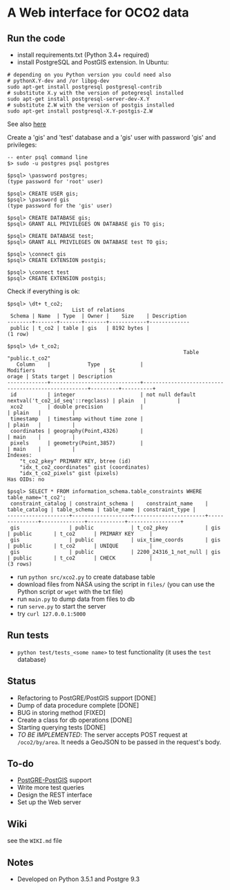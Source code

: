 # A Web interface for OCO2 data

## Run the code
* install requirements.txt (Python 3.4+ required)
* install PostgreSQL and PostGIS extension. In Ubuntu:  
```
# depending on you Python version you could need also 
# pythonX.Y-dev and /or libpg-dev
sudo apt-get install postgresql postgresql-contrib
# substitute X.y with the version of potegresql installed
sudo apt-get install postgresql-server-dev-X.Y
# substitute Z.W with the version of postgis installed
sudo apt-get install postgresql-X.Y-postgis-Z.W
```
See also [here](https://help.ubuntu.com/community/PostgreSQL)

Create a 'gis' and 'test' database and a 'gis' user with password 'gis' and privileges:
```
-- enter psql command line
$> sudo -u postgres psql postgres

$psql> \password postgres;
(type password for 'root' user)

$psql> CREATE USER gis;
$psql> \password gis
(type password for the 'gis' user)

$psql> CREATE DATABASE gis;
$psql> GRANT ALL PRIVILEGES ON DATABASE gis TO gis;

$psql> CREATE DATABASE test;
$psql> GRANT ALL PRIVILEGES ON DATABASE test TO gis;

$psql> \connect gis
$psql> CREATE EXTENSION postgis;

$psql> \connect test
$psql> CREATE EXTENSION postgis;
```

Check if everything is ok:
```
$psql> \dt+ t_co2;
                     List of relations
 Schema | Name  | Type  | Owner |    Size    | Description
--------+-------+-------+-------+------------+-------------
 public | t_co2 | table | gis   | 8192 bytes |
(1 row)

$psql> \d+ t_co2;
                                                         Table "public.t_co2"
   Column    |            Type             |                     Modifiers                      | St
orage | Stats target | Description
-------------+-----------------------------+----------------------------------------------------+---------+----------+
 id          | integer                     | not null default nextval('t_co2_id_seq'::regclass) | plain   |          |
 xco2        | double precision            |                                                    | plain   |          |
 timestamp   | timestamp without time zone |                                                    | plain   |          |
 coordinates | geography(Point,4326)       |                                                    | main    |          |
 pixels      | geometry(Point,3857)        |                                                    | main    |          |
Indexes:
    "t_co2_pkey" PRIMARY KEY, btree (id)
    "idx_t_co2_coordinates" gist (coordinates)
    "idx_t_co2_pixels" gist (pixels)
Has OIDs: no

$psql> SELECT * FROM information_schema.table_constraints WHERE table_name='t_co2';
 constraint_catalog | constraint_schema |    constraint_name    | table_catalog | table_schema | table_name | constraint_type |
--------------------+-------------------+-----------------------+---------------+--------------+------------+-----------------+
 gis                | public            | t_co2_pkey            | gis           | public       | t_co2      | PRIMARY KEY     | 
 gis                | public            | uix_time_coords       | gis           | public       | t_co2      | UNIQUE          | 
 gis                | public            | 2200_24316_1_not_null | gis           | public       | t_co2      | CHECK           | 
(3 rows)

```

* run `python src/xco2.py` to create database table
* download files from NASA using the script in `files/` (you can use the Python script or `wget` with the txt file)
* run `main.py` to dump data from files to db
* run `serve.py` to start the server
* try `curl 127.0.0.1:5000`

## Run tests
* `python test/tests_<some name>` to test functionality (it uses the `test` database)

## Status
* Refactoring to PostGRE/PostGIS support [DONE]
* Dump of data procedure complete [DONE]
* BUG in storing method [FIXED]
* Create a class for db operations [DONE]
* Starting querying tests [DONE]
* *TO BE IMPLEMENTED*: The server accepts POST request at `/oco2/by/area`. It needs a GeoJSON to be passed in the request's body.

## To-do
* [PostGRE-PostGIS](http://postgis.net/) support
* Write more test queries
* Design the REST interface
* Set up the Web server

## Wiki
see the `WIKI.md` file

## Notes 
* Developed on Python 3.5.1 and Postgre 9.3